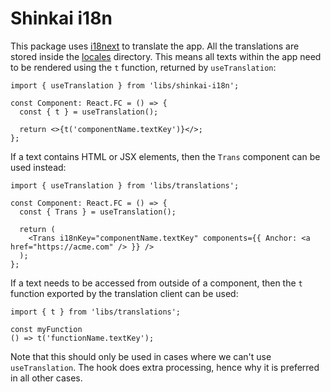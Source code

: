 # Shinkai i18n

This package uses [i18next](https://react.i18next.com/) to translate the app. All the translations
are stored inside the [locales](./locales) directory. This means all texts within the app
need to be rendered using the `t` function, returned by `useTranslation`:

```tsx
import { useTranslation } from 'libs/shinkai-i18n';

const Component: React.FC = () => {
  const { t } = useTranslation();

  return <>{t('componentName.textKey')}</>;
};
```

If a text contains HTML or JSX elements, then the `Trans` component can be used instead:

```tsx
import { useTranslation } from 'libs/translations';

const Component: React.FC = () => {
  const { Trans } = useTranslation();

  return (
    <Trans i18nKey="componentName.textKey" components={{ Anchor: <a href="https://acme.com" /> }} />
  );
};
```

If a text needs to be accessed from outside of a component, then the `t` function exported by the
translation client can be used:

```tsx
import { t } from 'libs/translations';

const myFunction
() => t('functionName.textKey');
```

Note that this should only be used in cases where we can't use `useTranslation`. The hook does extra
processing, hence why it is preferred in all other cases.


